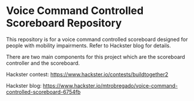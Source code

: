 # Voice Command Controlled Scoreboard Repository
This repository is for a voice command controlled scoreboard designed for people with mobility impairments. Refer to Hackster blog for details.

There are two main components for this project which are the scoreboard controller and the scoreboard. 

Hackster contest: https://www.hackster.io/contests/buildtogether2

Hackster blog: https://www.hackster.io/mtrobregado/voice-command-controlled-scoreboard-6754fb
